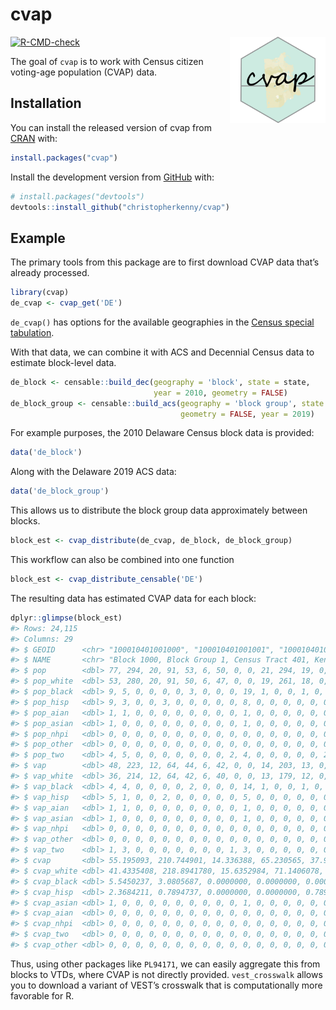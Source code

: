 
<!-- README.md is generated from README.Rmd. Please edit that file -->

# cvap
<a href='http://www.christophertkenny.com/cvap/'><img src='man/figures/logo.png' align="right" height="138" /></a>

<!-- badges: start -->

[![R-CMD-check](https://github.com/christopherkenny/cvap/workflows/R-CMD-check/badge.svg)](https://github.com/christopherkenny/cvap/actions)
<!-- badges: end -->

The goal of `cvap` is to work with Census citizen voting-age population
(CVAP) data.

## Installation

You can install the released version of cvap from
[CRAN](https://CRAN.R-project.org) with:

``` r
install.packages("cvap")
```

Install the development version from [GitHub](https://github.com/) with:

``` r
# install.packages("devtools")
devtools::install_github("christopherkenny/cvap")
```

## Example

The primary tools from this package are to first download CVAP data
that’s already processed.

``` r
library(cvap)
de_cvap <- cvap_get('DE')
```

`de_cvap()` has options for the available geographies in the [Census
special
tabulation](https://www.census.gov/programs-surveys/decennial-census/about/voting-rights/cvap.html).

With that data, we can combine it with ACS and Decennial Census data to
estimate block-level data.

``` r
de_block <- censable::build_dec(geography = 'block', state = state, 
                                year = 2010, geometry = FALSE)
de_block_group <- censable::build_acs(geography = 'block group', state = 'DE', 
                                      geometry = FALSE, year = 2019)
```

For example purposes, the 2010 Delaware Census block data is provided:

``` r
data('de_block')
```

Along with the Delaware 2019 ACS data:

``` r
data('de_block_group')
```

This allows us to distribute the block group data approximately between
blocks.

``` r
block_est <- cvap_distribute(de_cvap, de_block, de_block_group)
```

This workflow can also be combined into one function

``` r
block_est <- cvap_distribute_censable('DE')
```

The resulting data has estimated CVAP data for each block:

``` r
dplyr::glimpse(block_est)
#> Rows: 24,115
#> Columns: 29
#> $ GEOID      <chr> "100010401001000", "100010401001001", "100010401001002", "1~
#> $ NAME       <chr> "Block 1000, Block Group 1, Census Tract 401, Kent County, ~
#> $ pop        <dbl> 77, 294, 20, 91, 53, 6, 50, 0, 0, 21, 294, 19, 0, 23, 42, 0~
#> $ pop_white  <dbl> 53, 280, 20, 91, 50, 6, 47, 0, 0, 19, 261, 18, 0, 23, 41, 0~
#> $ pop_black  <dbl> 9, 5, 0, 0, 0, 0, 3, 0, 0, 0, 19, 1, 0, 0, 1, 0, 1, 0, 0, 1~
#> $ pop_hisp   <dbl> 9, 3, 0, 0, 3, 0, 0, 0, 0, 0, 8, 0, 0, 0, 0, 0, 0, 0, 0, 7,~
#> $ pop_aian   <dbl> 1, 1, 0, 0, 0, 0, 0, 0, 0, 0, 1, 0, 0, 0, 0, 0, 0, 0, 0, 0,~
#> $ pop_asian  <dbl> 1, 0, 0, 0, 0, 0, 0, 0, 0, 0, 1, 0, 0, 0, 0, 0, 0, 0, 0, 0,~
#> $ pop_nhpi   <dbl> 0, 0, 0, 0, 0, 0, 0, 0, 0, 0, 0, 0, 0, 0, 0, 0, 0, 0, 0, 0,~
#> $ pop_other  <dbl> 0, 0, 0, 0, 0, 0, 0, 0, 0, 0, 0, 0, 0, 0, 0, 0, 0, 0, 0, 0,~
#> $ pop_two    <dbl> 4, 5, 0, 0, 0, 0, 0, 0, 0, 2, 4, 0, 0, 0, 0, 0, 2, 0, 0, 0,~
#> $ vap        <dbl> 48, 223, 12, 64, 44, 6, 42, 0, 0, 14, 203, 13, 0, 13, 30, 0~
#> $ vap_white  <dbl> 36, 214, 12, 64, 42, 6, 40, 0, 0, 13, 179, 12, 0, 13, 29, 0~
#> $ vap_black  <dbl> 4, 4, 0, 0, 0, 0, 2, 0, 0, 0, 14, 1, 0, 0, 1, 0, 1, 0, 0, 1~
#> $ vap_hisp   <dbl> 5, 1, 0, 0, 2, 0, 0, 0, 0, 0, 5, 0, 0, 0, 0, 0, 0, 0, 0, 2,~
#> $ vap_aian   <dbl> 1, 1, 0, 0, 0, 0, 0, 0, 0, 0, 1, 0, 0, 0, 0, 0, 0, 0, 0, 0,~
#> $ vap_asian  <dbl> 1, 0, 0, 0, 0, 0, 0, 0, 0, 0, 1, 0, 0, 0, 0, 0, 0, 0, 0, 0,~
#> $ vap_nhpi   <dbl> 0, 0, 0, 0, 0, 0, 0, 0, 0, 0, 0, 0, 0, 0, 0, 0, 0, 0, 0, 0,~
#> $ vap_other  <dbl> 0, 0, 0, 0, 0, 0, 0, 0, 0, 0, 0, 0, 0, 0, 0, 0, 0, 0, 0, 0,~
#> $ vap_two    <dbl> 1, 3, 0, 0, 0, 0, 0, 0, 0, 1, 3, 0, 0, 0, 0, 0, 0, 0, 0, 0,~
#> $ cvap       <dbl> 55.195093, 210.744901, 14.336388, 65.230565, 37.991428, 4.3~
#> $ cvap_white <dbl> 41.4335408, 218.8941780, 15.6352984, 71.1406078, 39.0882461~
#> $ cvap_black <dbl> 5.5450237, 3.0805687, 0.0000000, 0.0000000, 0.0000000, 0.00~
#> $ cvap_hisp  <dbl> 2.3684211, 0.7894737, 0.0000000, 0.0000000, 0.7894737, 0.00~
#> $ cvap_asian <dbl> 1, 0, 0, 0, 0, 0, 0, 0, 0, 0, 1, 0, 0, 0, 0, 0, 0, 0, 0, 0,~
#> $ cvap_aian  <dbl> 0, 0, 0, 0, 0, 0, 0, 0, 0, 0, 0, 0, 0, 0, 0, 0, 0, 0, 0, 0,~
#> $ cvap_nhpi  <dbl> 0, 0, 0, 0, 0, 0, 0, 0, 0, 0, 0, 0, 0, 0, 0, 0, 0, 0, 0, 0,~
#> $ cvap_two   <dbl> 0, 0, 0, 0, 0, 0, 0, 0, 0, 0, 0, 0, 0, 0, 0, 0, 0, 0, 0, 0,~
#> $ cvap_other <dbl> 0, 0, 0, 0, 0, 0, 0, 0, 0, 0, 0, 0, 0, 0, 0, 0, 0, 0, 0, 0,~
```

Thus, using other packages like `PL94171`, we can easily aggregate this
from blocks to VTDs, where CVAP is not directly provided.
`vest_crosswalk` allows you to download a variant of VEST’s crosswalk
that is computationally more favorable for R.
